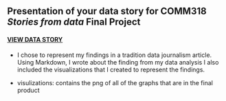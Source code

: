 ## Presentation of your data story for COMM318 _Stories from data_ Final Project

#### [VIEW DATA STORY](Final_Presentation.ipynb)

* I chose to represent my findings in a tradition data journalism article. Using Markdown, I wrote about the finding from my data analysis I also included the visualizations that I created to represent the findings. 

* visulizations: contains the png of all of the graphs that are in the final product 



